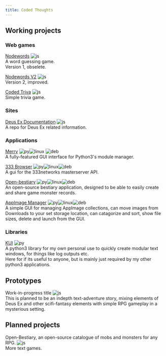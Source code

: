 ```yaml
---
title: Coded Thoughts
---
```


## Working projects

### Web games
[Nodewords](https://codedthoughts.github.io/nodewords/) ![js](https://codedthoughts.github.io/img/ctjs.svg)<br>
A word guessing game.<br>
Version 1, obselete.<br>

[Nodewords V2](https://codedthoughts.github.io/nodewords/) ![js](https://codedthoughts.github.io/img/ctjs.svg)<br> 
Version 2, improved.<br>

[Coded Triva](https://codedthoughts.github.io/trivia/) ![js](https://codedthoughts.github.io/img/ctjs.svg)<br> 
Simple trivia game.<br>

### Sites
[Deus Ex Documentation](https://deusexhq.github.io/) ![js](https://codedthoughts.github.io/img/ctjs.svg)<br> 
A repo for Deus Ex related information.<br>

### Applications
[Merry](https://github.com/Kaiz0r/Merry) ![py](https://codedthoughts.github.io/img/ctpyth.svg)![linux](https://codedthoughts.github.io/img/ctlinux.svg) ![deb](https://codedthoughts.github.io/img/ctdeb.svg)<br> 
A fully-featured GUI interface for Python3's module manager.<br>

[333 Browser](https://github.com/Kaiz0r/333Browser) ![py](https://codedthoughts.github.io/img/ctpyth.svg)![linux](https://codedthoughts.github.io/img/ctlinux.svg)![deb](https://codedthoughts.github.io/img/ctdeb.svg)<br> 
A gui for the 333networks masterserver API.<br>

[Open-bestiary](https://github.com/Kaiz0r/open-bestiary) ![py](https://codedthoughts.github.io/img/ctpyth.svg)![linux](https://codedthoughts.github.io/img/ctlinux.svg)![deb](https://codedthoughts.github.io/img/ctdeb.svg) <br> 
An open-source bestiary application, designed to be able to easily create and share game monster records.<br>

[AppImage Manager](https://github.com/Kaiz0r/AppImages-Manager) ![py](https://codedthoughts.github.io/img/ctpyth.svg)![linux](https://codedthoughts.github.io/img/ctlinux.svg)![deb](https://codedthoughts.github.io/img/ctdeb.svg)<br> 
A simple GUI for managing AppImage collections, can move images from Downloads to your set storage location, can catagorize and sort, show file sizes, delete and launch from the GUI.<br>

### Libraries
[KUI](https://github.com/Kaiz0r/python3-kui) ![py](https://codedthoughts.github.io/img/ctpyth.svg)<br> 
A python3 library for my own personal use to quickly create modular text windows, for things like log outputs etc.<br>
Here for if its useful to anyone, but is mainly just required by my other python3 applications.

## Prototypes
Work-in-progress title ![js](https://codedthoughts.github.io/img/ctjs.svg)<br>
This is planned to be an indepth text-adventure story, mixing elements of Deus Ex and other scifi-fantasy elements with simple RPG gameplay in a mysterious setting.<br>

## Planned projects
Open-Bestiary, an open-source catalogue of mobs and monsters for any RPG. ![js](https://codedthoughts.github.io/img/ctjs.svg)<br>
More text games.<br>
